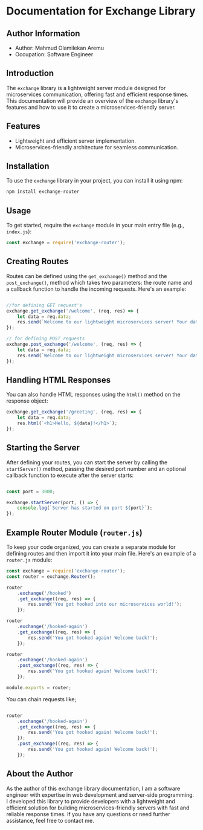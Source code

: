 # Documentation for Exchange Library

## Author Information

- Author: Mahmud Olamilekan Aremu
- Occupation: Software Engineer

## Introduction

The `exchange` library is a lightweight server module designed for microservices communication, offering fast and efficient response times. This documentation will provide an overview of the `exchange` library's features and how to use it to create a microservices-friendly server.

## Features

- Lightweight and efficient server implementation.
- Microservices-friendly architecture for seamless communication.

## Installation
To use the `exchange` library in your project, you can install it using npm:

```bash
npm install exchange-router
```

## Usage

To get started, require the `exchange` module in your main entry file (e.g., `index.js`):

```javascript
const exchange = require('exchange-router');
```

## Creating Routes

Routes can be defined using the `get_exchange()` method and the `post_exchange()`, method which takes two parameters: the route name and a callback function to handle the incoming requests. Here's an example:

```javascript

//for defining GET request's
exchange.get_exchange('/welcome', (req, res) => {
    let data = req.data;
    res.send(`Welcome to our lightweight microservices server! Your data: ${data}`);
});

// for defining POST requests
exchange.post_exchange('/welcome', (req, res) => {
    let data = req.data;
    res.send(`Welcome to our lightweight microservices server! Your data: ${data}`);
});
```

## Handling HTML Responses
You can also handle HTML responses using the `html()` method on the response object:

```javascript
exchange.get_exchange('/greeting', (req, res) => {
    let data = req.data;
    res.html(`<h1>Hello, ${data}!</h1>`);
});

```

## Starting the Server

After defining your routes, you can start the server by calling the `startServer()` method, passing the desired port number and an optional callback function to execute after the server starts:

```javascript

const port = 3000;

exchange.startServer(port, () => {
    console.log(`Server has started on port ${port}`);
});
```

## Example Router Module (`router.js`)

To keep your code organized, you can create a separate module for defining routes and then import it into your main file. Here's an example of a `router.js` module:

```javascript
const exchange = require('exchange-router');
const router = exchange.Router();

router
    .exchange('/hooked')
    .get_exchange((req, res) => {
        res.send('You got hooked into our microservices world!');
    });

router
    .exchange('/hooked-again')
    .get_exchange((req, res) => {
        res.send('You got hooked again! Welcome back!');
    });

router
    .exchange('/hooked-again')
    .post_exchange((req, res) => {
        res.send('You got hooked again! Welcome back!');
    });

module.exports = router;
```
You can chain requests like;

```javascript

router
    .exchange('/hooked-again')
    .get_exchange((req, res) => {
        res.send('You got hooked again! Welcome back!');
    });
    .post_exchange((req, res) => {
        res.send('You got hooked again! Welcome back!');
    });
```
## About the Author

As the author of this exchange library documentation, I am a software engineer with expertise in web development and server-side programming. I developed this library to provide developers with a lightweight and efficient solution for building microservices-friendly servers with fast and reliable response times. If you have any questions or need further assistance, feel free to contact me.
